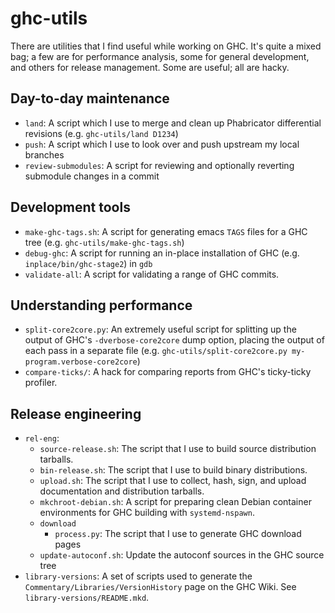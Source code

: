 # ghc-utils
There are utilities that I find useful while working on GHC. It's quite a mixed
bag; a few are for performance analysis, some for general development, and
others for release management. Some are useful; all are hacky.

## Day-to-day maintenance

 * `land`: A script which I use to merge and clean up Phabricator differential
   revisions (e.g. `ghc-utils/land D1234`)
 * `push`: A script which I use to look over and push upstream my local branches
 * `review-submodules`: A script for reviewing and optionally reverting
   submodule changes in a commit

## Development tools

 * `make-ghc-tags.sh`: A script for generating emacs `TAGS` files for a GHC tree
   (e.g. `ghc-utils/make-ghc-tags.sh`)
 * `debug-ghc`: A script for running an in-place installation of GHC (e.g.
   `inplace/bin/ghc-stage2`) in `gdb`
 * `validate-all`: A script for validating a range of GHC commits.

## Understanding performance

 * `split-core2core.py`: An extremely useful script for splitting up the output
   of GHC's `-dverbose-core2core` dump option, placing the output of each pass
   in a separate file (e.g. `ghc-utils/split-core2core.py
   my-program.verbose-core2core`)
 * `compare-ticks/`: A hack for comparing reports from GHC's ticky-ticky
   profiler.

## Release engineering

 * `rel-eng`:
   * `source-release.sh`: The script that I use to build source distribution
     tarballs.
   * `bin-release.sh`: The script that I use to build binary distributions.
   * `upload.sh`: The script that I use to collect, hash, sign, and upload
     documentation and distribution tarballs.
   * `mkchroot-debian.sh`: A script for preparing clean Debian container
     environments for GHC building with `systemd-nspawn`.
   * `download`
     * `process.py`: The script that I use to generate GHC download pages
   * `update-autoconf.sh`: Update the autoconf sources in the GHC source tree
 * `library-versions`: A set of scripts used to generate the
   `Commentary/Libraries/VersionHistory` page on the GHC Wiki. See
   `library-versions/README.mkd`.
